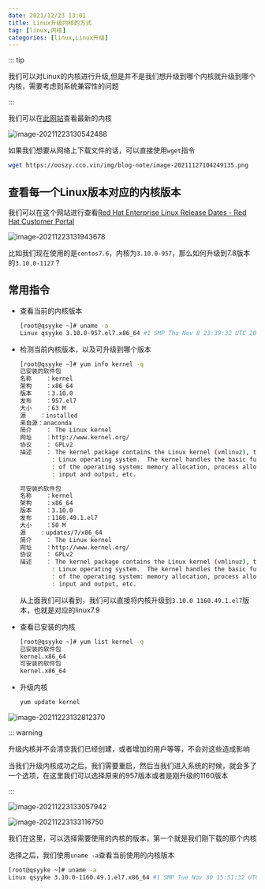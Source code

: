 ```yaml
---
date: 2021/12/23 13:01
title: Linux升级内核的方式
tag: [linux,内核]
categories: [linux,Linux升级]
---
```


::: tip

我们可以对Linux的内核进行升级,但是并不是我们想升级到哪个内核就升级到哪个内核，需要考虑到系统兼容性的问题

:::



我们可以在[此网站](https://www.kernel.org/)查看最新的内核

![image-20211223130542488](https://ooszy.cco.vin/img/blog-note/image-20211223130542488.png?x-oss-process=style/pictureProcess1)



如果我们想要从网络上下载文件的话，可以直接使用`wget`指令

```sh
wget https://ooszy.cco.vin/img/blog-note/image-20211127104249135.png
```



## 查看每一个Linux版本对应的内核版本

我们可以在这个网站进行查看[Red Hat Enterprise Linux Release Dates - Red Hat Customer Portal](https://access.redhat.com/articles/3078)

![image-20211223131943678](https://ooszy.cco.vin/img/blog-note/image-20211223131943678.png?x-oss-process=style/pictureProcess1)



比如我们现在使用的是`centos7.6`，内核为`3.10.0-957`，那么如何升级到7.8版本的`3.10.0-1127`？



## 常用指令

- 查看当前的内核版本

  ```sh
  [root@qsyyke ~]# uname -a
  Linux qsyyke 3.10.0-957.el7.x86_64 #1 SMP Thu Nov 8 23:39:32 UTC 2018 x86_64 x86_64 x86_64 GNU/Linux
  ```

- 检测当前内核版本，以及可升级到哪个版本

  ```sh
  [root@qsyyke ~]# yum info kernel -q
  已安装的软件包
  名称    ：kernel
  架构    ：x86_64
  版本    ：3.10.0
  发布    ：957.el7
  大小    ：63 M
  源    ：installed
  来自源：anaconda
  简介    ： The Linux kernel
  网址    ：http://www.kernel.org/
  协议    ： GPLv2
  描述    ： The kernel package contains the Linux kernel (vmlinuz), the core of any
           : Linux operating system.  The kernel handles the basic functions
           : of the operating system: memory allocation, process allocation, device
           : input and output, etc.
  
  可安装的软件包
  名称    ：kernel
  架构    ：x86_64
  版本    ：3.10.0
  发布    ：1160.49.1.el7
  大小    ：50 M
  源    ：updates/7/x86_64
  简介    ： The Linux kernel
  网址    ：http://www.kernel.org/
  协议    ： GPLv2
  描述    ： The kernel package contains the Linux kernel (vmlinuz), the core of any
           : Linux operating system.  The kernel handles the basic functions
           : of the operating system: memory allocation, process allocation, device
           : input and output, etc.
  ```

  从上面我们可以看到，我们可以直接将内核升级到`3.10.0 1160.49.1.el7`版本，也就是对应的linux7.9

- 查看已安装的内核

  ```sh
  [root@qsyyke ~]# yum list kernel -q
  已安装的软件包
  kernel.x86_64                                                                        3.10.0-957.el7                                                                               @anaconda
  可安装的软件包
  kernel.x86_64                                                                        3.10.0-1160.49.1.el7      
  ```

- 升级内核

  ```sh
  yum update kernel
  ```

  



![image-20211223132812370](https://ooszy.cco.vin/img/blog-note/image-20211223132812370.png?x-oss-process=style/pictureProcess1)



::: warning

升级内核并不会清空我们已经创建，或者增加的用户等等，不会对这些造成影响

当我们升级内核成功之后，我们需要重启，然后当我们进入系统的时候，就会多了一个选项，在这里我们可以选择原来的957版本或者是刚升级的1160版本

:::





![image-20211223133057942](https://ooszy.cco.vin/img/blog-note/image-20211223133057942.png?x-oss-process=style/pictureProcess1)





![image-20211223133116750](https://ooszy.cco.vin/img/blog-note/image-20211223133116750.png?x-oss-process=style/pictureProcess1)

我们在这里，可以选择需要使用的内核的版本，第一个就是我们刚下载的那个内核



选择之后，我们使用`uname -a`查看当前使用的内核版本

```sh
[root@qsyyke ~]# uname -a
Linux qsyyke 3.10.0-1160.49.1.el7.x86_64 #1 SMP Tue Nov 30 15:51:32 UTC 2021 x86_64 x86_64 x86_64 GNU/Linux
```

